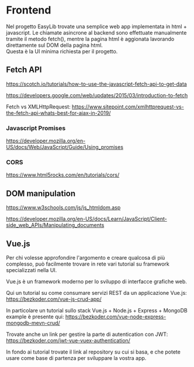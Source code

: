 # Frontend

Nel progetto EasyLib trovate una semplice web app implementata in html + javascript.
Le chiamate asincrone al backend sono effettuate manualmente tramite il metodo fetch(), mentre la pagina html è aggionata lavorando direttamente sul DOM della pagina html.  
Questa è la UI minima richiesta per il progetto.

## Fetch API

https://scotch.io/tutorials/how-to-use-the-javascript-fetch-api-to-get-data

https://developers.google.com/web/updates/2015/03/introduction-to-fetch

Fetch vs XMLHttpRequest:
https://www.sitepoint.com/xmlhttprequest-vs-the-fetch-api-whats-best-for-ajax-in-2019/

### Javascript Promises

https://developer.mozilla.org/en-US/docs/Web/JavaScript/Guide/Using_promises

### CORS

https://www.html5rocks.com/en/tutorials/cors/

## DOM manipulation

https://www.w3schools.com/js/js_htmldom.asp

https://developer.mozilla.org/en-US/docs/Learn/JavaScript/Client-side_web_APIs/Manipulating_documents


## Vue.js

Per chi volesse approfondire l'argomento e creare qualcosa di più complesso, può facilmente trovare in rete vari tutorial su framework specializzati nella UI.

Vue.js è un framework moderno per lo sviluppo di interfacce grafiche web.

Qui un tutorial su come consumare servizi REST da un applicazione Vue.js:
https://bezkoder.com/vue-js-crud-app/

In particolare un tutorial sullo stack Vue.js + Node.js + Express + MongoDB example è presente qui:
https://bezkoder.com/vue-node-express-mongodb-mevn-crud/

Trovate anche un link per gestire la parte di autentication con JWT:
https://bezkoder.com/jwt-vue-vuex-authentication/

In fondo ai tutorial trovate il link al repository su cui si basa, e che potete usare come base di partenza per sviluppare la vostra app.
